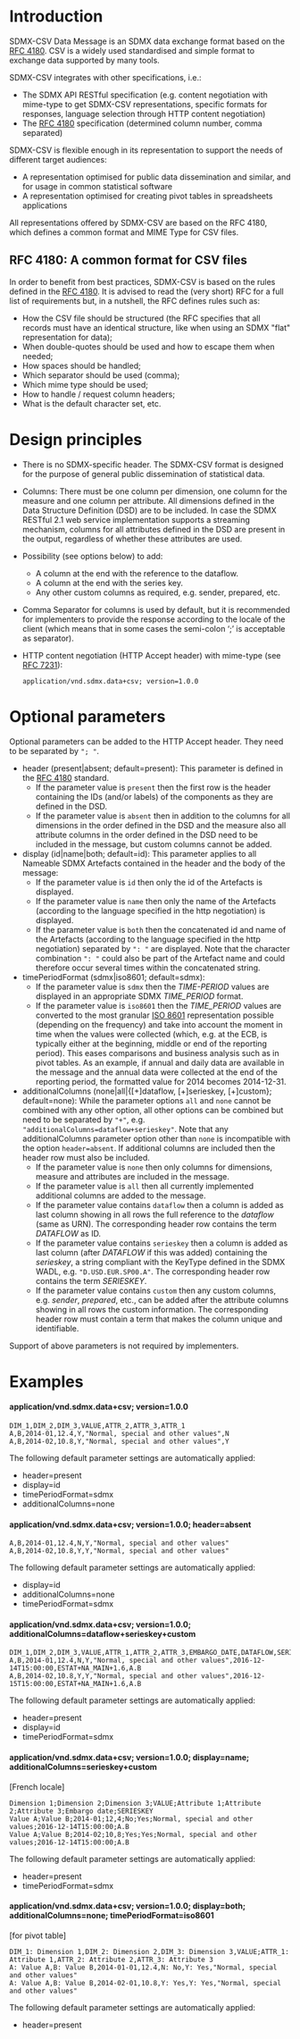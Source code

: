 # Introduction
SDMX-CSV Data Message is an SDMX data exchange format based on the [RFC 4180](https://tools.ietf.org/html/rfc4180). CSV is a widely used standardised and simple format to exchange data supported by many tools.

SDMX-CSV integrates with other specifications, i.e.: 
- The SDMX API RESTful specification (e.g. content negotiation with mime-type to get SDMX-CSV representations, specific formats for responses, language selection through HTTP content negotiation)
- The [RFC 4180](https://tools.ietf.org/html/rfc4180) specification (determined column number, comma separated)

SDMX-CSV is flexible enough in its representation to support the needs of different target audiences:
- A representation optimised for public data dissemination and similar, and for usage in common statistical software
- A representation optimised for creating pivot tables in spreadsheets applications

All representations offered by SDMX-CSV are based on the RFC 4180, which defines a common format and MIME Type for CSV files. 

##	RFC 4180: A common format for CSV files
In order to benefit from best practices, SDMX-CSV is based on the rules defined in the [RFC 4180](https://tools.ietf.org/html/rfc4180). It is advised to read the (very short) RFC for a full list of requirements but, in a nutshell, the RFC defines rules such as:
- How the CSV file should be structured (the RFC specifies that all records must have an identical structure, like when using an SDMX "flat" representation for data);
- When double-quotes should be used and how to escape them when needed;
- How spaces should be handled;
- Which separator should be used (comma);
- Which mime type should be used;
- How to handle / request column headers;
- What is the default character set, etc.

#	Design principles

- There is no SDMX-specific header. The SDMX-CSV format is designed for the purpose of general public dissemination of statistical data.
- Columns: There must be one column per dimension, one column for the measure and one column per attribute. All dimensions defined in the Data Structure Definition (DSD) are to be included. In case the SDMX RESTful 2.1 web service implementation supports a streaming mechanism, columns for all attributes defined in the DSD are present in the output, regardless of whether these attributes are used.
- Possibility (see options below) to add:
  - A column at the end with the reference to the dataflow.
  - A column at the end with the series key.
  - Any other custom columns as required, e.g. sender, prepared, etc.
- Comma Separator for columns is used by default, but it is recommended for implementers to provide the response according to the locale of the client (which means that in some cases the semi-colon ‘;’ is acceptable as separator).
- HTTP content negotiation (HTTP Accept header) with mime-type (see [RFC 7231](https://tools.ietf.org/html/rfc7231#section-5.3.2)):

      application/vnd.sdmx.data+csv; version=1.0.0
    
#	Optional parameters

Optional parameters can be added to the HTTP Accept header. They need to be separated by `"; "`.
- header (present|absent; default=present): This parameter is defined in the [RFC 4180](https://tools.ietf.org/html/rfc4180) standard.
  - If the parameter value is `present` then the first row is the header containing the IDs (and/or labels) of the components as they are defined in the DSD. 
  - If the parameter value is `absent` then in addition to the columns for all dimensions in the order defined in the DSD and the measure also all attribute columns in the order defined in the DSD need to be included in the message, but custom columns cannot be added.
- display (id|name|both; default=id): This parameter applies to all Nameable SDMX Artefacts contained in the header and the body of the message: 
  - If the parameter value is `id` then only the id of the Artefacts is displayed.
  - If the parameter value is `name` then only the name of the Artefacts (according to the language specified in the http negotiation) is displayed.
  - If the parameter value is `both` then the concatenated id and name of the Artefacts (according to the language specified in the http negotiation) separated by `": "` are displayed. Note that the character combination `": "` could also be part of the Artefact name and could therefore occur several times within the concatenated string.
- timePeriodFormat (sdmx|iso8601; default=sdmx):
  - If the parameter value is `sdmx` then the *TIME-PERIOD* values are displayed in an appropriate SDMX *TIME_PERIOD* format.
  - If the parameter value is `iso8601` then the *TIME_PERIOD* values are converted to the most granular [ISO 8601](https://www.iso.org/iso-8601-date-and-time-format.html) representation possible (depending on the frequency) and take into account the moment in time when the values were collected (which, e.g. at the ECB, is typically either at the beginning, middle or end of the reporting period). This eases comparisons and business analysis such as in pivot tables. As an example, if annual and daily data are available in the message and the annual data were collected at the end of the reporting period, the formatted value for 2014 becomes 2014-12-31. 
- additionalColumns (none|all|{[+]dataflow, [+]serieskey, [+]custom}; default=none): While the parameter options `all` and `none` cannot be combined with any other option, all other options can be combined but need to be separated by `"+"`, e.g. `"additionalColumns=dataflow+serieskey"`. Note that any additionalColumns parameter option other than `none` is incompatible with the option `header=absent`. If additional columns are included then the header row must also be included.
  - If the parameter value is `none` then only columns for dimensions, measure and attributes are included in the message.
  - If the parameter value is `all` then all currently implemented additional columns are added to the message.
  - If the parameter value contains `dataflow` then a column is added as last column showing in all rows the full reference to the *dataflow* (same as URN). The corresponding header row contains the term *DATAFLOW* as ID. 
  - If the parameter value contains `serieskey` then a column is added as last column (after *DATAFLOW* if this was added) containing the *serieskey*, a string compliant with the KeyType defined in the SDMX WADL, e.g. `"D.USD.EUR.SP00.A"`. The corresponding header row contains the term *SERIESKEY*.
  - If the parameter value contains `custom` then any custom columns, e.g. *sender*, *prepared*, etc., can be added after the attribute columns showing in all rows the custom information. The corresponding header row must contain a term that makes the column unique and identifiable.

Support of above parameters is not required by implementers.

# Examples

#### application/vnd.sdmx.data+csv; version=1.0.0

    DIM_1,DIM_2,DIM_3,VALUE,ATTR_2,ATTR_3,ATTR_1
    A,B,2014-01,12.4,Y,"Normal, special and other values",N
    A,B,2014-02,10.8,Y,"Normal, special and other values",Y

The following default parameter settings are automatically applied:
- header=present
- display=id
- timePeriodFormat=sdmx
- additionalColumns=none

#### application/vnd.sdmx.data+csv; version=1.0.0; header=absent

    A,B,2014-01,12.4,N,Y,"Normal, special and other values"
    A,B,2014-02,10.8,Y,Y,"Normal, special and other values"

The following default parameter settings are automatically applied:
- display=id
- additionalColumns=none
- timePeriodFormat=sdmx

#### application/vnd.sdmx.data+csv; version=1.0.0; additionalColumns=dataflow+serieskey+custom

    DIM_1,DIM_2,DIM_3,VALUE,ATTR_1,ATTR_2,ATTR_3,EMBARGO_DATE,DATAFLOW,SERIESKEY
    A,B,2014-01,12.4,N,Y,"Normal, special and other values",2016-12-14T15:00:00,ESTAT+NA_MAIN+1.6,A.B
    A,B,2014-02,10.8,Y,Y,"Normal, special and other values",2016-12-15T15:00:00,ESTAT+NA_MAIN+1.6,A.B

The following default parameter settings are automatically applied:
- header=present
- display=id
- timePeriodFormat=sdmx

#### application/vnd.sdmx.data+csv; version=1.0.0; display=name; additionalColumns=serieskey+custom
[French locale]

    Dimension 1;Dimension 2;Dimension 3;VALUE;Attribute 1;Attribute 2;Attribute 3;Embargo date;SERIESKEY
    Value A;Value B;2014-01;12,4;No;Yes;Normal, special and other values;2016-12-14T15:00:00;A.B
    Value A;Value B;2014-02;10,8;Yes;Yes;Normal, special and other values;2016-12-14T15:00:00;A.B

The following default parameter settings are automatically applied:
- header=present
- timePeriodFormat=sdmx

#### application/vnd.sdmx.data+csv; version=1.0.0; display=both; additionalColumns=none; timePeriodFormat=iso8601
[for pivot table]

    DIM_1: Dimension 1,DIM_2: Dimension 2,DIM_3: Dimension 3,VALUE;ATTR_1: Attribute 1,ATTR_2: Attribute 2,ATTR_3: Attribute 3
    A: Value A,B: Value B,2014-01-01,12.4,N: No,Y: Yes,"Normal, special and other values"
    A: Value A,B: Value B,2014-02-01,10.8,Y: Yes,Y: Yes,"Normal, special and other values"

The following default parameter settings are automatically applied:
- header=present

